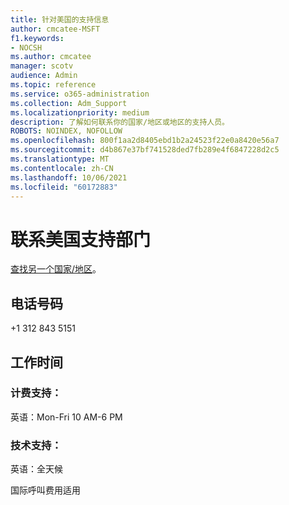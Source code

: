 ```yaml
---
title: 针对美国的支持信息
author: cmcatee-MSFT
f1.keywords:
- NOCSH
ms.author: cmcatee
manager: scotv
audience: Admin
ms.topic: reference
ms.service: o365-administration
ms.collection: Adm_Support
ms.localizationpriority: medium
description: 了解如何联系你的国家/地区或地区的支持人员。
ROBOTS: NOINDEX, NOFOLLOW
ms.openlocfilehash: 800f1aa2d8405ebd1b2a24523f22e0a8420e56a7
ms.sourcegitcommit: d4b867e37bf741528ded7fb289e4f6847228d2c5
ms.translationtype: MT
ms.contentlocale: zh-CN
ms.lasthandoff: 10/06/2021
ms.locfileid: "60172883"
---
```

# <a name="contact-support-for-swaziland"></a>联系美国支持部门

[查找另一个国家/地区](../../business-video/get-help-support.md)。

## <a name="phone-number"></a>电话号码
+1 312 843 5151

## <a name="hours"></a>工作时间
### <a name="billing-support"></a>计费支持：

英语：Mon-Fri 10 AM-6 PM

### <a name="technical-support"></a>技术支持：

英语：全天候

国际呼叫费用适用
